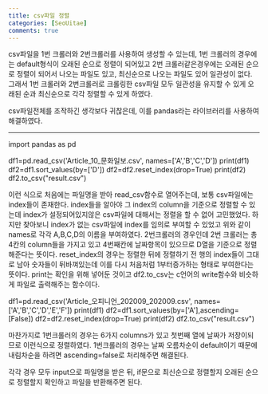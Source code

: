 ```yaml
---
title: csv파일 정렬
categories: [SeoUitae]
comments: true
---
```

csv파일을 1번 크롤러와 2번크롤러를 사용하여 생성할 수 있는데, 1번 크롤러의 경우에는 default형식이 오래된 순으로 정렬이 되어있고 2번 크롤러같은경우에는 오래된 순으로 정렬이 되어서 나오는 파일도 있고, 최신순으로 나오는 파일도 있어 일관성이 없다.
그래서 1번 크롤러와 2번크롤러로 크롤링한 csv파일 모두 일관성을 유지할 수 있게 오래된 순과 최신순으로 각각 정렬할 수 있게 하였다.

csv파일전체를 조작하긴 생각보다 귀찮은데, 이를 pandas라는 라이브러리를 사용하여 해결하였다.

------------------------------------
  import pandas as pd

  df1=pd.read_csv('Article_10_문화일보.csv', names=['A','B','C','D'])
  print(df1)
  df2=df1.sort_values(by=['D'])
  df2=df2.reset_index(drop=True)
  print(df2)
  df2.to_csv("result.csv")
 
이런 식으로 처음에는 파일명을 받아 read_csv함수로 열어주는데, 보통 csv파일에는 index들이 존재한다.
index들을 알아야 그 index의 column을 기준으로 정렬할 수 있는데 index가 설정되어있지않은 csv파일에 대해서는 정렬을 할 수 없어 고민했었다.
하지만 찾아보니 index가 없는 csv파일에 index를 임의로 부여할 수 있었고 위와 같이 names로 각각 A,B,C,D의 이름을 부여하였다. 2번크롤러의 경우인데
2번 크롤러는 총 4칸의 column들을 가지고 있고 4번째칸에 날짜항목이 있으므로 D열을 기준으로 정렬해준다는 뜻이다.
reset_index의 경우는 정렬한 뒤에 정렬하기 전 행의 index들이 그대로 남아 숫자들이 뒤바껴있는데 이를 다시 처음처럼 1부터증가하는 형태로 부여한다는 뜻이다.
print는 확인을 위해 넣어둔 것이고 df2.to_csv는 c언어의 write함수와 비슷하게 파일로 출력해주는 함수이다.

  df1=pd.read_csv('Article_오피니언_202009_202009.csv', names=['A','B','C','D','E','F'])
  print(df1)
  df2=df1.sort_values(by=['A'],ascending=[False])
  df2=df2.reset_index(drop=True)
  print(df2)
  df2.to_csv("result.csv")
  
마찬가지로 1번크롤러의 경우는 6가지 columns가 있고 첫번째 열에 날짜가 저장이되므로 이런식으로 정렬하였다. 1번크롤러의 경우는 날짜 오름차순이 default이기 때문에 
내림차순을 하려면 ascending=false로 처리해주면 해결된다.

각각 경우 모두 input으로 파일명을 받은 뒤, if문으로 최신순으로 정렬할지 오래된 순으로 정렬할지 확인하고 파일을 반환해주면 된다.
